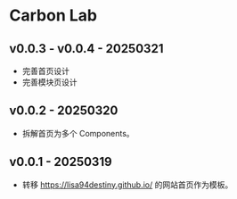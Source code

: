 # Carbon Lab

## v0.0.3 - v0.0.4 - 20250321
- 完善首页设计
- 完善模块页设计

## v0.0.2 - 20250320
- 拆解首页为多个 Components。

## v0.0.1 - 20250319
- 转移 https://lisa94destiny.github.io/ 的网站首页作为模板。
